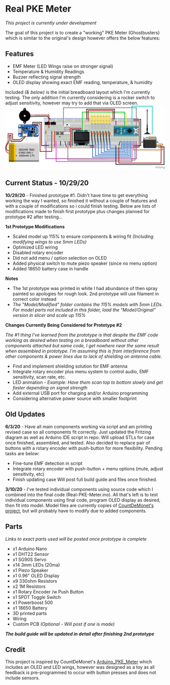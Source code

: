 # Real PKE Meter #

*This project is currently under development*

The goal of this project is to create a "working" PKE Meter (Ghostbusters) which is similar to the original's design however offers the below features:
## Features ##
- EMF Meter (LED Wings raise on stronger signal)
- Temperature & Humidity Readings
- Buzzer reflecting signal strength
- OLED display showing exact EMF reading, temperature, & humidity

Included *(& below)* is the initial breadboard layout which I'm currently testing.  The only addition I'm currently considering is a rocker switch to adjust sensitivity, however may try to add that via OLED screen.
![](https://github.com/BzowK/RealPKEMeter/blob/master/Fritzing/Real-PKE-Meter_bb.png)

## Current Status - 10/29/20 ##
**10/29/20** - Finished prototype #1.  Didn't have time to get everything working the way I wanted, so finished it without a couple of features and with a couple of modifications so i could finish testing.  Below are lists of modifications made to finish first prototype plus changes planned for prototype #2 after testing...

**1st Prototype Modifications**

- Scaled model up 115% to ensure components & wiring fit *(Including modifying wings to use 5mm LEDs)*
- Optimized LED wiring
- Disabled rotary encoder
- Did not add menu / option selection on OLED
- Added physical switch to mute piezo speaker (since no menu option)
- Added 18650 battery case in handle

**Notes**

- The 1st prototype was printed in white I had abundance of then spray painted so apologies for rough look.  2nd prototype will use filament in correct color instead 
- *The "Model/Modified" folder contains the 115% models with 5mm LEDs.  For model parts not included in this folder, load the "Model/Original" version in slicer and scale up 115%*


**Changes Currently Being Considered for Prototype #2**

*The #1 thing I've learned from the prototype is that despite the EMF code working as desired when testing on a breadboard without other components attached but same code, I get nowhere near the same result when assembled in prototype.  I'm assuming this is from interference from other components & power lines due to lack of shielding on antenna cable.*

- Find and implement shielding solution for EMF antenna 
- Integrate rotary encoder plus menu system to control audio, EMF sensitivity, scan rate, etc.
- LED animation - *Example: Have them scan top to bottom slowly and get faster depending on signal strength*
- Add external USB port for charging and/or Arduino programming
- Considering alternative power source with smaller footprint

## Old Updates ##
**6/3/20** - Have all main components working via script and am printing revised case so all components fit correctly. Just updated the Fritzing diagram as well as Arduino IDE script in repo.  Will upload STLs for case once finished, assembled, and tested.  Also decided to replace pair of buttons with a rotary encoder with push-button for more flexibility.  Pending tasks are below:

- Fine-tune EMF detection in script
- Integrate rotary encoder with push-button + menu options (mute, adjust sensitivity, etc)
- Finish updating case
Will post full build guide and files once finished.

**3/10/20** - I've tested individual components using source code which I combined into the final code (Real-PKE-Meter.ino).  All that's left is to test individual components using final code, program OLED display as desired, then fit into model.  Model files are currently copies of [CountDeMonet's project](https://github.com/CountDeMonet/Arduino_PKE_Meter), but will probably have to modify due to added components.

## Parts ##
*Links to exact parts used will be posted once prototype is complete*

- x1 Arduino Nano
- x1 DHT22 Sensor
- x1 SG90S Servo
- x14 3mm LEDs (20ma)
- x1 Piezo Speaker
- x1 0.96" OLED Display
- x9 330ohm Resistors
- x2 1M Resistors
- x1 Rotary Encoder /w Push Button
- x1 SPDT Toggle Switch
- x1 Powerboost 500
- x1 18650 Battery
- 3D printed parts
- Wiring
- Custom PCB *(Optional - Will post if one is made)*

***The build guide will be updated in detail after finishing 2nd prototype***

## Credit ##
This project is inspired by CountDeMonet's [Arduino_PKE_Meter](https://github.com/CountDeMonet/Arduino_PKE_Meter) which includes an OLED and LED wings, however was designed as a toy as all feedback is pre-programmed to occur with button presses and does not include sensors.



